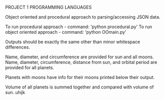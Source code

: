 PROJECT 1 PROGRAMMING LANGUAGES

Object oriented and procedural approach to parsing/accessing JSON data.

To run procedural approach - command: 'python procedural.py'
To run object oriented approach - command: 'python OOmain.py'

Outputs should be exactly the same other than minor whitespace differences.

Name, diameter, and circumference are provided for sun and all moons.
Name, diameter, circumference, distance from sun, and orbital period are provided for all planets.

Planets with moons have info for their moons printed below their output.

Volume of all planets is summed together and compared with volume of sun. uhijk